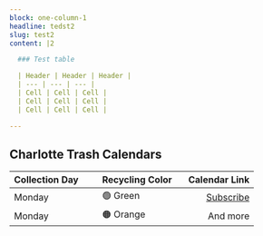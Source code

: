 ```yaml
---
block: one-column-1
headline: tedst2
slug: test2
content: |2

  ### Test table

  | Header | Header | Header |
  | --- | --- | --- |
  | Cell | Cell | Cell |
  | Cell | Cell | Cell |
  | Cell | Cell | Cell |

---
```

## Charlotte Trash Calendars

| Collection Day &nbsp;&nbsp;&nbsp;&nbsp;&nbsp;| Recycling Color   &nbsp;&nbsp;| Calendar Link|
| :---        |    :----   |          ---: |
| Monday      | 🟢 Green       | [Subscribe](https://calendar.google.com/calendar/u/0?cid=M3RjNmRuYm1wcmRnM3Ywc2xzZXRidmV0aWtAZ3JvdXAuY2FsZW5kYXIuZ29vZ2xlLmNvbQ)  |
| Monday      | 🟠 Orange      | And more      |
